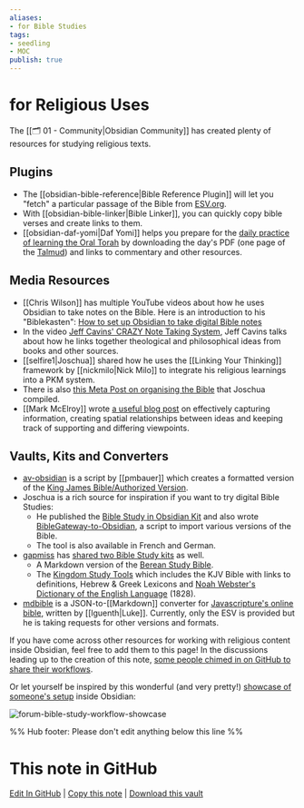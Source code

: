 ```yaml
---
aliases:
- for Bible Studies
tags:
- seedling
- MOC
publish: true
---
```


# for Religious Uses
The [[🗂️ 01 - Community|Obsidian Community]] has created plenty of resources for studying religious texts.

## Plugins
- The [[obsidian-bible-reference|Bible Reference Plugin]] will let you "fetch" a particular passage of the Bible from [ESV.org](https://www.esv.org/).
- With [[obsidian-bible-linker|Bible Linker]], you can quickly copy bible verses and create links to them.
- [[obsidian-daf-yomi|Daf Yomi]] helps you prepare for the [daily practice of learning the Oral Torah](https://en.wikipedia.org/wiki/Daf_Yomi) by downloading the day's PDF (one page of the [Talmud](https://en.wikipedia.org/wiki/Talmud)) and links to commentary and other resources.

## Media Resources
- [[Chris Wilson]] has multiple YouTube videos about how he uses Obsidian to take notes on the Bible. Here is an introduction to his "Biblekasten": [How to set up Obsidian to take digital Bible notes](https://www.youtube.com/watch?v=kT4g59YCbd0)
- In the video [Jeff Cavins' CRAZY Note Taking System](https://www.youtube.com/watch?v=3TeRR9KnLDg), Jeff Cavins talks about how he links together theological and philosophical ideas from books and other sources.
- [[selfire1|Joschua]] shared how he uses the [[Linking Your Thinking]] framework by [[nickmilo|Nick Milo]] to integrate his religious learnings into a PKM system.
- There is also [this Meta Post on organising the Bible](https://forum.obsidian.md/t/organising-the-bible-in-obsidian/1490) that Joschua compiled.
- [[Mark McElroy]] wrote [a useful blog post](https://markmcelroy.com/spatial-models-for-relating-ideas/) on effectively capturing information, creating spatial relationships between ideas and keeping track of supporting and differing viewpoints.

## Vaults, Kits and Converters
- [av-obsidian](https://github.com/pmbauer/av-obsidian) is a script by [[pmbauer]] which creates a formatted version of the [King James Bible/Authorized Version](https://en.wikipedia.org/wiki/King_James_Version).
- Joschua is a rich source for inspiration if you want to try digital Bible Studies:
	- He published the [Bible Study in Obsidian Kit](https://forum.obsidian.md/t/bible-study-in-obsidian-kit-including-the-bible-in-markdown/12503) and also wrote [BibleGateway-to-Obsidian](https://github.com/selfire1/BibleGateway-to-Obsidian), a script to import various versions of the Bible. 
	- The tool is also available in French and German.
- [gapmiss](https://github.com/gapmiss) has [shared two Bible Study kits](https://forum.obsidian.md/t/introducing-kingdom-study-tools-for-obsidian/40394) as well.
	- A Markdown version of the [Berean Study Bible](https://github.com/gapmiss/berean-study-bible-for-obsidian).
	- The [Kingdom Study Tools](https://github.com/gapmiss/kingdom-study-tools-for-obsidian) which includes the KJV Bible with links to definitions, Hebrew & Greek Lexicons and [Noah Webster's Dictionary of the English Language](https://archive.org/details/noah-websters-1828-dictionary-ellen-g-white-estate) (1828). 
- [mdbible](https://github.com/lguenth/mdbible) is a JSON-to-[[Markdown]] converter for [Javascripture's online bible](https://javascripture.org/), written by [[lguenth|Luke]]. Currently, only the ESV is provided but he is taking requests for other versions and formats.

If you have come across other resources for working with religious content inside Obsidian, feel free to add them to this page! In the discussions leading up to the creation of this note, [some people chimed in on GitHub to share their workflows](https://github.com/obsidian-community/obsidian-hub/issues/449). 

Or let yourself be inspired by this wonderful (and very pretty!) [showcase of someone's setup](https://forum.obsidian.md/t/my-bible-study-workflow/39044) inside Obsidian:

![forum-bible-study-workflow-showcase](https://web.archive.org/web/20220621231316if_/https://forum.obsidian.md/uploads/default/original/3X/8/6/864dac12a1a08ef7dff7af0718137f589011a9e5.jpeg)

%% Hub footer: Please don't edit anything below this line %%

# This note in GitHub

<span class="git-footer">[Edit In GitHub](https://github.dev/obsidian-community/obsidian-hub/blob/main/04%20-%20Guides%2C%20Workflows%2C%20%26%20Courses/for%20Religious%20Uses.md "git-hub-edit-note") | [Copy this note](https://raw.githubusercontent.com/obsidian-community/obsidian-hub/main/04%20-%20Guides%2C%20Workflows%2C%20%26%20Courses/for%20Religious%20Uses.md "git-hub-copy-note") | [Download this vault](https://github.com/obsidian-community/obsidian-hub/archive/refs/heads/main.zip "git-hub-download-vault") </span>
